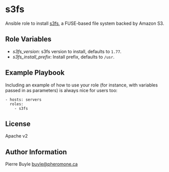 s3fs
====

Ansible role to install [s3fs](https://github.com/s3fs-fuse/s3fs-fuse), a FUSE-based file system backed by Amazon S3.

Role Variables
--------------

- *s3fs_version*: s3fs version to install, defaults to `1.77`.
- *s3fs_install_prefix*: Install prefix, defaults to `/usr`.

Example Playbook
-------------------------

Including an example of how to use your role (for instance, with variables passed in as parameters) is always nice for users too:

    - hosts: servers
      roles:
        - s3fs

License
-------

Apache v2

Author Information
------------------

Pierre Buyle <buyle@pheromone.ca>

